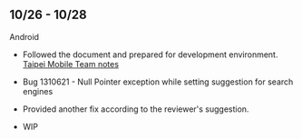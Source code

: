 ## 10/26 - 10/28

Android

* Followed the document and prepared for development environment. [Taipei Mobile Team notes]

* Bug 1310621 - Null Pointer exception while setting suggestion for search engines 
 * Provided another fix according to the reviewer's suggestion.
 * WIP

[Taipei Mobile Team notes]:  https://docs.google.com/document/d/13A5WTXUCfTWb7Kfu2rVNxm0sASePD7pOeLnNG4jD7iM

